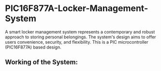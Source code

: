 # PIC16F877A-Locker-Management-System

A smart locker management system represents a contemporary and robust approach to storing personal belongings. The system's design aims to offer users convenience, security, and flexibility. This is a PIC microcontroller (PIC16F877A) based design.

## Working of the System:

